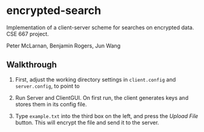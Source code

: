 encrypted-search
================

Implementation of a client-server scheme for searches on encrypted data. CSE 667 project.

Peter McLarnan, Benjamin Rogers, Jun Wang

Walkthrough
--

1. First, adjust the working directory settings in `client.config` and `server.config`, to point to 

2. Run Server and ClientGUI.  On first run, the client generates keys and stores them in its config file.

3. Type `example.txt` into the third box on the left, and press the *Upload File* button. This will encrypt the file and send it to the server.
